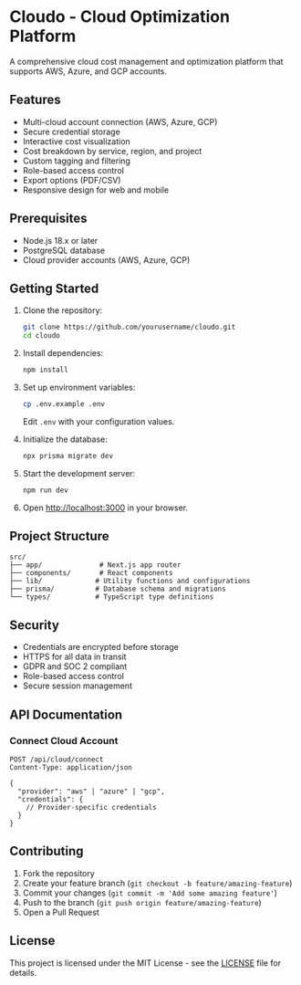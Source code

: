 # Cloudo - Cloud Optimization Platform

A comprehensive cloud cost management and optimization platform that supports AWS, Azure, and GCP accounts.

## Features

- Multi-cloud account connection (AWS, Azure, GCP)
- Secure credential storage
- Interactive cost visualization
- Cost breakdown by service, region, and project
- Custom tagging and filtering
- Role-based access control
- Export options (PDF/CSV)
- Responsive design for web and mobile

## Prerequisites

- Node.js 18.x or later
- PostgreSQL database
- Cloud provider accounts (AWS, Azure, GCP)

## Getting Started

1. Clone the repository:
   ```bash
   git clone https://github.com/yourusername/cloudo.git
   cd cloudo
   ```

2. Install dependencies:
   ```bash
   npm install
   ```

3. Set up environment variables:
   ```bash
   cp .env.example .env
   ```
   Edit `.env` with your configuration values.

4. Initialize the database:
   ```bash
   npx prisma migrate dev
   ```

5. Start the development server:
   ```bash
   npm run dev
   ```

6. Open [http://localhost:3000](http://localhost:3000) in your browser.

## Project Structure

```
src/
├── app/              # Next.js app router
├── components/       # React components
├── lib/             # Utility functions and configurations
├── prisma/          # Database schema and migrations
└── types/           # TypeScript type definitions
```

## Security

- Credentials are encrypted before storage
- HTTPS for all data in transit
- GDPR and SOC 2 compliant
- Role-based access control
- Secure session management

## API Documentation

### Connect Cloud Account

```http
POST /api/cloud/connect
Content-Type: application/json

{
  "provider": "aws" | "azure" | "gcp",
  "credentials": {
    // Provider-specific credentials
  }
}
```

## Contributing

1. Fork the repository
2. Create your feature branch (`git checkout -b feature/amazing-feature`)
3. Commit your changes (`git commit -m 'Add some amazing feature'`)
4. Push to the branch (`git push origin feature/amazing-feature`)
5. Open a Pull Request

## License

This project is licensed under the MIT License - see the [LICENSE](LICENSE) file for details. 